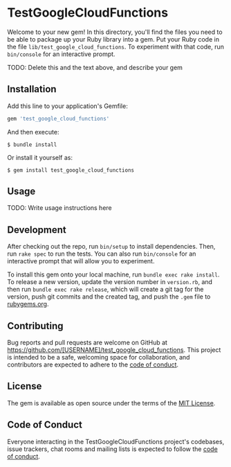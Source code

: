 # TestGoogleCloudFunctions

Welcome to your new gem! In this directory, you'll find the files you need to be able to package up your Ruby library into a gem. Put your Ruby code in the file `lib/test_google_cloud_functions`. To experiment with that code, run `bin/console` for an interactive prompt.

TODO: Delete this and the text above, and describe your gem

## Installation

Add this line to your application's Gemfile:

```ruby
gem 'test_google_cloud_functions'
```

And then execute:

    $ bundle install

Or install it yourself as:

    $ gem install test_google_cloud_functions

## Usage

TODO: Write usage instructions here

## Development

After checking out the repo, run `bin/setup` to install dependencies. Then, run `rake spec` to run the tests. You can also run `bin/console` for an interactive prompt that will allow you to experiment.

To install this gem onto your local machine, run `bundle exec rake install`. To release a new version, update the version number in `version.rb`, and then run `bundle exec rake release`, which will create a git tag for the version, push git commits and the created tag, and push the `.gem` file to [rubygems.org](https://rubygems.org).

## Contributing

Bug reports and pull requests are welcome on GitHub at https://github.com/[USERNAME]/test_google_cloud_functions. This project is intended to be a safe, welcoming space for collaboration, and contributors are expected to adhere to the [code of conduct](https://github.com/[USERNAME]/test_google_cloud_functions/blob/master/CODE_OF_CONDUCT.md).

## License

The gem is available as open source under the terms of the [MIT License](https://opensource.org/licenses/MIT).

## Code of Conduct

Everyone interacting in the TestGoogleCloudFunctions project's codebases, issue trackers, chat rooms and mailing lists is expected to follow the [code of conduct](https://github.com/[USERNAME]/test_google_cloud_functions/blob/master/CODE_OF_CONDUCT.md).
